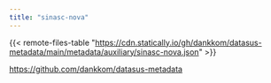 ```yaml
---
title: "sinasc-nova"
---
```


{{< remote-files-table "https://cdn.statically.io/gh/dankkom/datasus-metadata/main/metadata/auxiliary/sinasc-nova.json" >}}

https://github.com/dankkom/datasus-metadata
